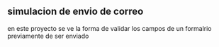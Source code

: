 ## simulacion de envio de correo

en este proyecto se ve la forma de validar los campos de un formalrio previamente de ser enviado